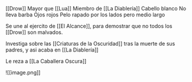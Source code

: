 [[Drow]]
Mayor que [[Lua]]
Miembro de [[La Diablería]]
Cabello blanco
No lleva barba
Ojos rojos
Pelo rapado por los lados pero medio largo

Se une al ejercito de [[El Alcance]], para demostrar que no todos los [[Drow]] son malvados.

Investiga sobre las [[Criaturas de la Oscuridad]] tras la muerte de sus padres, y asi acaba en [[La Diablería]]

Le reza a [[La Caballera Oscura]]


![[image.png]]


